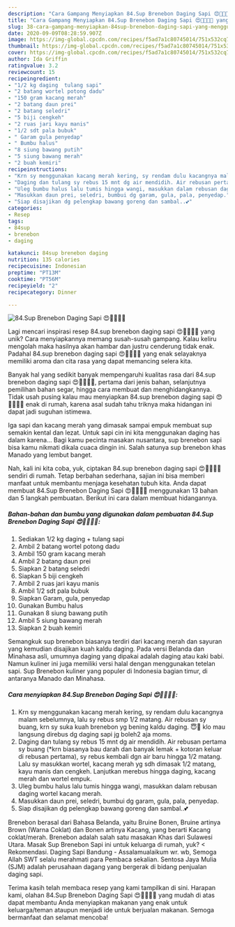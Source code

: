 ```yaml
---
description: "Cara Gampang Menyiapkan 84.Sup Brenebon Daging Sapi 😍👍🏻🥣🥩 yang Menggugah Selera"
title: "Cara Gampang Menyiapkan 84.Sup Brenebon Daging Sapi 😍👍🏻🥣🥩 yang Menggugah Selera"
slug: 38-cara-gampang-menyiapkan-84sup-brenebon-daging-sapi-yang-menggugah-selera
date: 2020-09-09T08:28:59.907Z
image: https://img-global.cpcdn.com/recipes/f5ad7a1c80745014/751x532cq70/84sup-brenebon-daging-sapi-😍👍🏻🥣🥩-foto-resep-utama.jpg
thumbnail: https://img-global.cpcdn.com/recipes/f5ad7a1c80745014/751x532cq70/84sup-brenebon-daging-sapi-😍👍🏻🥣🥩-foto-resep-utama.jpg
cover: https://img-global.cpcdn.com/recipes/f5ad7a1c80745014/751x532cq70/84sup-brenebon-daging-sapi-😍👍🏻🥣🥩-foto-resep-utama.jpg
author: Ida Griffin
ratingvalue: 3.2
reviewcount: 15
recipeingredient:
- "1/2 kg daging  tulang sapi"
- "2 batang wortel potong dadu"
- "150 gram kacang merah"
- "2 batang daun prei"
- "2 batang seledri"
- "5 biji cengkeh"
- "2 ruas jari kayu manis"
- "1/2 sdt pala bubuk"
- " Garam gula penyedap"
- " Bumbu halus"
- "8 siung bawang putih"
- "5 siung bawang merah"
- "2 buah kemiri"
recipeinstructions:
- "Krn sy menggunakan kacang merah kering, sy rendam dulu kacangnya malam sebelumnya, lalu sy rebus smp 1/2 matang. Air rebusan sy buang, krn sy suka kuah brenebon yg bening kaldu daging. 😇🙏 klo mau langsung direbus dg daging sapi jg boleh2 aja moms."
- "Daging dan tulang sy rebus 15 mnt dg air mendidih. Air rebusan pertama sy buang (*krn biasanya bau darah dan banyak lemak + kotoran keluar di rebusan pertama), sy rebus kembali dgn air baru hingga 1/2 matang. Lalu sy masukkan wortel, kacang merah yg sdh dimasak 1/2 matang, kayu manis dan cengkeh. Lanjutkan merebus hingga daging, kacang merah dan wortel empuk."
- "Uleg bumbu halus lalu tumis hingga wangi, masukkan dalam rebusan daging wortel kacang merah."
- "Masukkan daun prei, seledri, bumbui dg garam, gula, pala, penyedap."
- "Siap disajikan dg pelengkap bawang goreng dan sambal..💕"
categories:
- Resep
tags:
- 84sup
- brenebon
- daging

katakunci: 84sup brenebon daging 
nutrition: 135 calories
recipecuisine: Indonesian
preptime: "PT13M"
cooktime: "PT56M"
recipeyield: "2"
recipecategory: Dinner

---
```



![84.Sup Brenebon Daging Sapi 😍👍🏻🥣🥩](https://img-global.cpcdn.com/recipes/f5ad7a1c80745014/751x532cq70/84sup-brenebon-daging-sapi-😍👍🏻🥣🥩-foto-resep-utama.jpg)

Lagi mencari inspirasi resep 84.sup brenebon daging sapi 😍👍🏻🥣🥩 yang unik? Cara menyiapkannya memang susah-susah gampang. Kalau keliru mengolah maka hasilnya akan hambar dan justru cenderung tidak enak. Padahal 84.sup brenebon daging sapi 😍👍🏻🥣🥩 yang enak selayaknya memiliki aroma dan cita rasa yang dapat memancing selera kita.

Banyak hal yang sedikit banyak mempengaruhi kualitas rasa dari 84.sup brenebon daging sapi 😍👍🏻🥣🥩, pertama dari jenis bahan, selanjutnya pemilihan bahan segar, hingga cara membuat dan menghidangkannya. Tidak usah pusing kalau mau menyiapkan 84.sup brenebon daging sapi 😍👍🏻🥣🥩 enak di rumah, karena asal sudah tahu triknya maka hidangan ini dapat jadi suguhan istimewa.

Iga sapi dan kacang merah yang dimasak sampai empuk membuat sup semakin kental dan lezat. Untuk sapi cin ini kita menggunakan daging has dalam karena… Bagi kamu pecinta masakan nusantara, sup brenebon sapi bisa kamu nikmati dikala cuaca dingin ini. Salah satunya sup brenebon khas Manado yang lembut banget.


Nah, kali ini kita coba, yuk, ciptakan 84.sup brenebon daging sapi 😍👍🏻🥣🥩 sendiri di rumah. Tetap berbahan sederhana, sajian ini bisa memberi manfaat untuk membantu menjaga kesehatan tubuh kita. Anda dapat membuat 84.Sup Brenebon Daging Sapi 😍👍🏻🥣🥩 menggunakan 13 bahan dan 5 langkah pembuatan. Berikut ini cara dalam membuat hidangannya.

<!--inarticleads1-->

##### Bahan-bahan dan bumbu yang digunakan dalam pembuatan 84.Sup Brenebon Daging Sapi 😍👍🏻🥣🥩:

1. Sediakan 1/2 kg daging + tulang sapi
1. Ambil 2 batang wortel potong dadu
1. Ambil 150 gram kacang merah
1. Ambil 2 batang daun prei
1. Siapkan 2 batang seledri
1. Siapkan 5 biji cengkeh
1. Ambil 2 ruas jari kayu manis
1. Ambil 1/2 sdt pala bubuk
1. Siapkan  Garam, gula, penyedap
1. Gunakan  Bumbu halus
1. Gunakan 8 siung bawang putih
1. Ambil 5 siung bawang merah
1. Siapkan 2 buah kemiri


Semangkuk sup brenebon biasanya terdiri dari kacang merah dan sayuran yang kemudian disajikan kuah kaldu daging. Pada versi Belanda dan Minahasa asli, umumnya daging yang dipakai adalah daging atau kaki babi. Namun kuliner ini juga memiliki versi halal dengan menggunakan tetelan sapi. Sup Brenebon kuliner yang populer di Indonesia bagian timur, di antaranya Manado dan Minahasa. 

<!--inarticleads2-->

##### Cara menyiapkan 84.Sup Brenebon Daging Sapi 😍👍🏻🥣🥩:

1. Krn sy menggunakan kacang merah kering, sy rendam dulu kacangnya malam sebelumnya, lalu sy rebus smp 1/2 matang. Air rebusan sy buang, krn sy suka kuah brenebon yg bening kaldu daging. 😇🙏 klo mau langsung direbus dg daging sapi jg boleh2 aja moms.
1. Daging dan tulang sy rebus 15 mnt dg air mendidih. Air rebusan pertama sy buang (*krn biasanya bau darah dan banyak lemak + kotoran keluar di rebusan pertama), sy rebus kembali dgn air baru hingga 1/2 matang. Lalu sy masukkan wortel, kacang merah yg sdh dimasak 1/2 matang, kayu manis dan cengkeh. Lanjutkan merebus hingga daging, kacang merah dan wortel empuk.
1. Uleg bumbu halus lalu tumis hingga wangi, masukkan dalam rebusan daging wortel kacang merah.
1. Masukkan daun prei, seledri, bumbui dg garam, gula, pala, penyedap.
1. Siap disajikan dg pelengkap bawang goreng dan sambal..💕


Brenebon berasal dari Bahasa Belanda, yaitu Bruine Bonen, Bruine artinya Brown (Warna Coklat) dan Bonen artinya Kacang, yang berarti Kacang coklat/merah. Brenebon adalah salah satu masakan Khas dari Sulawesi Utara. Masak Sup Brenebon Sapi ini untuk keluarga di rumah, yuk? &lt; Rekomendasi. Daging Sapi Bandung - Assalamualaikum wr. wb, Semoga Allah SWT selalu merahmati para Pembaca sekalian. Sentosa Jaya Mulia (SJM) adalah perusahaan dagang yang bergerak di bidang penjualan daging sapi. 

Terima kasih telah membaca resep yang kami tampilkan di sini. Harapan kami, olahan 84.Sup Brenebon Daging Sapi 😍👍🏻🥣🥩 yang mudah di atas dapat membantu Anda menyiapkan makanan yang enak untuk keluarga/teman ataupun menjadi ide untuk berjualan makanan. Semoga bermanfaat dan selamat mencoba!
